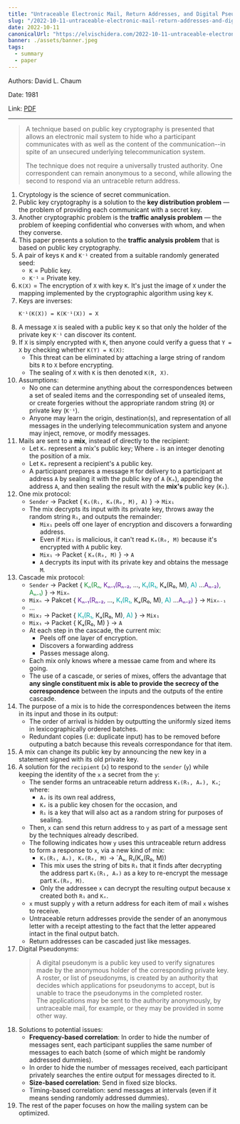 ```yaml
---
title: "Untraceable Electronic Mail, Return Addresses, and Digital Pseudonyms — Paper Summary"
slug: "/2022-10-11-untraceable-electronic-mail-return-addresses-and-digital-pseudonyms"
date: 2022-10-11
canonicalUrl: "https://elvischidera.com/2022-10-11-untraceable-electronic-mail-return-addresses-and-digital-pseudonyms/"
banner: ./assets/banner.jpeg
tags:
  - summary
  - paper
---
```


Authors: David L. Chaum

Date: 1981

Link: [PDF](https://dl.acm.org/doi/pdf/10.1145/358549.358563)

-----

> A technique based on public key cryptography is presented that allows an electronic mail system to hide who a participant communicates with as well as the content of the communication--in spite of an unsecured underlying telecommunication system.  
>   
> The technique does not require a universally trusted authority. One correspondent can remain anonymous to a second, while allowing the second to respond via an untraceble return address.  

1. Cryptology is the science of secret communication.
2. Public key cryptography is a solution to the **key distribution problem** — the problem of providing each communicant with a secret key.
3. Another cryptographic problem is the **traffic analysis problem** — the problem of keeping confidential who converses with whom, and when they converse.
4. This paper presents a solution to the **traffic analysis problem** that is based on public key cryptography.
5. A pair of keys `K` and `K⁻¹` created from a suitable randomly generated seed:
    * `K` = Public key.
    * `K⁻¹` = Private key.
6. `K(X)` = The encryption of `X` with key `K`. It's just the image of `X` under the mapping implemented by the cryptographic algorithm using key `K`.
7. Keys are inverses:
    ```
    K⁻¹(K(X)) = K(K⁻¹(X)) = X
    ```
8. A message `X` is sealed with a public key `K` so that only the holder of the private key `K⁻¹` can discover its content.
9. If `X` is simply encrypted with `K`, then anyone could verify a guess that `Y = X` by checking whether `K(Y) = K(X)`:
    * This threat can be eliminated by attaching a large string of random bits `R` to `X` before encrypting.
    * The sealing of `X` with `K` is then denoted `K(R, X)`.
10. Assumptions:
    * No one can determine anything about the correspondences between a set of sealed items and the corresponding set of unsealed items, or create forgeries without the appropriate random string (`R`) or private key (`K⁻¹`).
    * Anyone may learn the origin, destination(s), and representation of all messages in the underlying telecommunication system and anyone may inject, remove, or modify messages.
11. Mails are sent to a **mix**, instead of directly to the recipient:
    * Let `Kₙ` represent a mix's public key; Where `ₙ` is an integer denoting the position of a mix.
    * Let `Kₐ` represent a recipient's `A` public key.
    * A participant prepares a message `M` for delivery to a participant at address `A` by sealing it with the public key of `A` (`Kₐ`), appending the address `A`, and then sealing the result with the **mix's** public key (`K₁`).
12. One mix protocol:
    * `Sender` -> Packet { `K₁(R₁, Kₐ(R₀, M), A)` } -> `Mix₁`
    * The mix decrypts its input with its private key, throws away the random string `R₁`, and outputs the remainder:
        * `Mix₁` peels off one layer of encryption and discovers a forwarding address.
        * Even if `Mix₁` is malicious, it can't read `Kₐ(R₀, M)` because it's encrypted with `A` public key.
        * `Mix₁` -> Packet { `Kₐ(R₀, M)` } -> `A`
        * `A` decrypts its input with its private key and obtains the message `M`.
13. Cascade mix protocol:
    * `Sender` -> Packet { <font color="#178e34">Kₙ(Rₙ,</font> <font color="#5b1498">Kₙ₋₁(Rₙ₋₂,</font> ..., <font color="#01a4a5">K₁(R₁,</font> Kₐ(R₀, M)<font color="#01a4a5">, A)</font> ...<font color="#5b1498">Aₙ₋₂)</font><font color="#178e34">, Aₙ₋₁)</font> } -> `Mixₙ`
    * `Mixₙ` -> Pakcet { <font color="#5b1498">Kₙ₋₁(Rₙ₋₂,</font> ..., <font color="#01a4a5">K₁(R₁,</font> Kₐ(R₀, M)<font color="#01a4a5">, A)</font> ...<font color="#5b1498">Aₙ₋₂)</font> } -> `Mixₙ₋₁`
    * ...
    * `Mix₂` -> Packet { <font color="#01a4a5">K₁(R₁,</font> Kₐ(R₀, M)<font color="#01a4a5">, A)</font> } -> `Mix₁`
    * `Mix₁` -> Packet { Kₐ(R₀, M) } -> `A`
    * At each step in the cascade, the current mix:
        * Peels off one layer of encryption.
        * Discovers a forwarding address
        * Passes message along.
    * Each mix only knows where a messae came from and where its going.
    * The use of a cascade, or series of mixes, offers the advantage that **any single constituent mix is able to provide the secrecy of the correspondence** between the inputs and the outputs of the entire cascade.
14. The purpose of a mix is to hide the correspondences between the items in its input and those in its output:
    * The order of arrival is hidden by outputting the uniformly sized items in lexicographically ordered batches.
    * Redundant copies (i.e: duplicate input) has to be removed before outputing a batch because this reveals correspondance for that item.
15. A mix can change its public key by announcing the new key in a statement signed with its old private key.
16. A solution for the `recipient` (`x`) to respond to the `sender` (`y`) while keeping the identity of the `x` a secret from the `y`:
    * The sender forms an untraceable return address `K₁(R₁, Aₓ), Kₓ`; where:
        * `Aₓ` is its own real address,
        * `Kₓ` is a public key chosen for the occasion, and
        * `R₁` is a key that will also act as a random string for purposes of sealing.
    * Then, `x` can send this return address to `y` as part of a message sent by the techniques already described.
    * The following indicates how `y` uses this untraceable return address to form a response to `x`, via a new kind of mix:
        * `K₁(R₁, Aₓ), Kₓ(R₀, M)` -> `Aₓ, R₁(Kₓ(R₀, M))
        * This mix uses the string of bits `R₁` that it finds after decrypting the address part `K₁(R₁, Aₓ)` as a key to re-encrypt the message part `Kₓ(R₀, M)`.
        * Only the addressee `x` can decrypt the resulting output because x created both `R₁` and `Kₓ`.
    * `x` must supply `y` with a return address for each item of mail `x` wishes to receive.
    * Untraceable return addresses provide the sender of an anonymous letter with a receipt attesting to the fact that the letter appeared intact in the final output batch.
    * Return addresses can be cascaded just like messages.
17. Digital Pseudonyms:
    > A digital pseudonym is a public key used to verify signatures made by the anonymous holder of the corresponding private key.
    A roster, or list of pseudonyms, is created by an authority that decides which applications for pseudonyms to accept, but is unable to trace the pseudonyms in the completed roster.\
    The applications may be sent to the authority anonymously, by untraceable mail, for example, or they may be provided in some other way.
18. Solutions to potential issues:
    * **Frequency-based correlation**: In order to hide the number of messages sent, each participant supplies the same number of messages to each batch (some of which might be randomly addressed dummies).
    * In order to hide the number of messages received, each participant privately searches the entire output for messages directed to it.
    * **Size-based correlation**: Send in fixed size blocks.
    * Timing-based correlation: send messages at intervals (even if it means sending randomly addressed dummies).
19. The rest of the paper focuses on how the mailing system can be optimized.